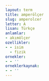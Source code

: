 ```yaml
---
layout: term
title: amperölçer
slug: amperolcer
letter: A
lisan: Türkçe
anlamlar:
- akımölçer
ozellikler:
- - isim
  - fizik
ornekler:
- - ''
orneklerkaynak:
- - ''
---
```

